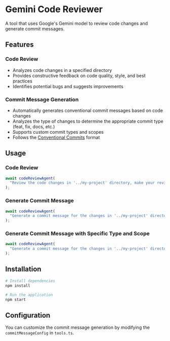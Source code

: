 # Gemini Code Reviewer

A tool that uses Google's Gemini model to review code changes and generate commit messages.

## Features

### Code Review
- Analyzes code changes in a specified directory
- Provides constructive feedback on code quality, style, and best practices
- Identifies potential bugs and suggests improvements

### Commit Message Generation
- Automatically generates conventional commit messages based on code changes
- Analyzes the type of changes to determine the appropriate commit type (feat, fix, docs, etc.)
- Supports custom commit types and scopes
- Follows the [Conventional Commits](https://www.conventionalcommits.org/) format

## Usage

### Code Review
```typescript
await codeReviewAgent(
  "Review the code changes in '../my-project' directory, make your reviews and suggestions file by file"
);
```

### Generate Commit Message
```typescript
await codeReviewAgent(
  "Generate a commit message for the changes in '../my-project' directory"
);
```

### Generate Commit Message with Specific Type and Scope
```typescript
await codeReviewAgent(
  "Generate a commit message for the changes in '../my-project' directory with type 'feat' and scope 'auth'"
);
```

## Installation

```bash
# Install dependencies
npm install

# Run the application
npm start
```

## Configuration

You can customize the commit message generation by modifying the `commitMessageConfig` in `tools.ts`.
